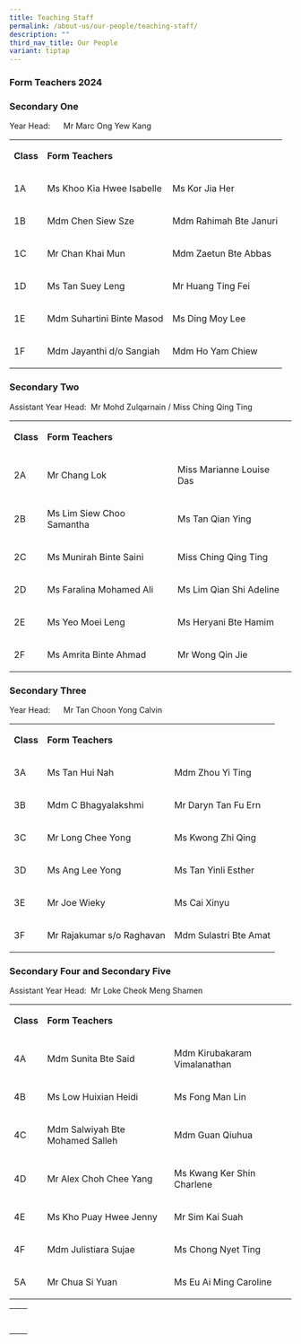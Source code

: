 ```yaml
---
title: Teaching Staff
permalink: /about-us/our-people/teaching-staff/
description: ""
third_nav_title: Our People
variant: tiptap
---
```

<h3>Form Teachers 2024</h3><h3><strong>Secondary One</strong></h3><p>Year Head:&nbsp;&nbsp;&nbsp;&nbsp;&nbsp; Mr Marc Ong Yew Kang</p><table><tbody><tr><td rowspan="1" colspan="1"><p><strong>Class</strong></p></td><td rowspan="1" colspan="2"><p><strong>Form Teachers</strong></p></td></tr><tr><td rowspan="1" colspan="1"><p>1A</p></td><td rowspan="1" colspan="1"><p>Ms Khoo Kia Hwee Isabelle</p></td><td rowspan="1" colspan="1"><p>Ms Kor Jia Her</p></td></tr><tr><td rowspan="1" colspan="1"><p>1B</p></td><td rowspan="1" colspan="1"><p>Mdm Chen Siew Sze</p></td><td rowspan="1" colspan="1"><p>Mdm Rahimah Bte Januri</p></td></tr><tr><td rowspan="1" colspan="1"><p>1C</p></td><td rowspan="1" colspan="1"><p>Mr Chan Khai Mun</p></td><td rowspan="1" colspan="1"><p>Mdm Zaetun Bte Abbas</p></td></tr><tr><td rowspan="1" colspan="1"><p>1D</p></td><td rowspan="1" colspan="1"><p>Ms Tan Suey Leng</p></td><td rowspan="1" colspan="1"><p>Mr Huang Ting Fei</p></td></tr><tr><td rowspan="1" colspan="1"><p>1E</p></td><td rowspan="1" colspan="1"><p>Mdm Suhartini Binte Masod</p></td><td rowspan="1" colspan="1"><p>Ms Ding Moy Lee</p></td></tr><tr><td rowspan="1" colspan="1"><p>1F</p></td><td rowspan="1" colspan="1"><p>Mdm Jayanthi d/o Sangiah</p></td><td rowspan="1" colspan="1"><p>Mdm Ho Yam Chiew</p></td></tr></tbody></table><h3><strong>Secondary Two</strong></h3><p>Assistant Year Head:&nbsp; Mr Mohd Zulqarnain / Miss Ching Qing Ting</p><table><tbody><tr><td rowspan="1" colspan="1"><p><strong>Class</strong></p></td><td rowspan="1" colspan="1"><p><strong>Form Teachers</strong></p></td><td rowspan="1" colspan="1"><p></p></td></tr><tr><td rowspan="1" colspan="1"><p>2A</p></td><td rowspan="1" colspan="1"><p>Mr Chang Lok</p></td><td rowspan="1" colspan="1"><p>Miss Marianne Louise Das</p></td></tr><tr><td rowspan="1" colspan="1"><p>2B</p></td><td rowspan="1" colspan="1"><p>Ms Lim Siew Choo Samantha</p></td><td rowspan="1" colspan="1"><p>Ms Tan Qian Ying</p></td></tr><tr><td rowspan="1" colspan="1"><p>2C</p></td><td rowspan="1" colspan="1"><p>Ms Munirah Binte Saini</p></td><td rowspan="1" colspan="1"><p>Miss Ching Qing Ting</p></td></tr><tr><td rowspan="1" colspan="1"><p>2D</p></td><td rowspan="1" colspan="1"><p>Ms Faralina Mohamed Ali</p></td><td rowspan="1" colspan="1"><p>Ms Lim Qian Shi Adeline</p></td></tr><tr><td rowspan="1" colspan="1"><p>2E</p></td><td rowspan="1" colspan="1"><p>Ms Yeo Moei Leng</p></td><td rowspan="1" colspan="1"><p>Ms Heryani Bte Hamim</p></td></tr><tr><td rowspan="1" colspan="1"><p>2F</p></td><td rowspan="1" colspan="1"><p>Ms Amrita Binte Ahmad</p></td><td rowspan="1" colspan="1"><p>Mr Wong Qin Jie</p></td></tr></tbody></table><h3><strong>Secondary Three</strong></h3><p>Year Head:&nbsp;&nbsp;&nbsp;&nbsp;&nbsp; Mr Tan Choon Yong Calvin</p><table><tbody><tr><td rowspan="1" colspan="1"><p><strong>Class</strong></p></td><td rowspan="1" colspan="1"><p><strong>Form Teachers</strong></p></td><td rowspan="1" colspan="1"><p></p></td></tr><tr><td rowspan="1" colspan="1"><p>3A</p></td><td rowspan="1" colspan="1"><p>Ms Tan Hui Nah</p></td><td rowspan="1" colspan="1"><p>Mdm Zhou Yi Ting</p></td></tr><tr><td rowspan="1" colspan="1"><p>3B</p></td><td rowspan="1" colspan="1"><p>Mdm C Bhagyalakshmi</p></td><td rowspan="1" colspan="1"><p>Mr Daryn Tan Fu Ern</p></td></tr><tr><td rowspan="1" colspan="1"><p>3C</p></td><td rowspan="1" colspan="1"><p>Mr Long Chee Yong</p></td><td rowspan="1" colspan="1"><p>Ms Kwong Zhi Qing</p></td></tr><tr><td rowspan="1" colspan="1"><p>3D</p></td><td rowspan="1" colspan="1"><p>Ms Ang Lee Yong</p></td><td rowspan="1" colspan="1"><p>Ms Tan Yinli Esther</p></td></tr><tr><td rowspan="1" colspan="1"><p>3E</p></td><td rowspan="1" colspan="1"><p>Mr Joe Wieky</p></td><td rowspan="1" colspan="1"><p>Ms Cai Xinyu</p></td></tr><tr><td rowspan="1" colspan="1"><p>3F</p></td><td rowspan="1" colspan="1"><p>Mr Rajakumar s/o Raghavan</p></td><td rowspan="1" colspan="1"><p>Mdm Sulastri Bte Amat</p></td></tr></tbody></table><h3><strong>Secondary Four and Secondary Five</strong></h3><p>Assistant Year Head:&nbsp; Mr Loke Cheok Meng Shamen</p><table><tbody><tr><td rowspan="1" colspan="1"><p><strong>Class</strong></p></td><td rowspan="1" colspan="1"><p><strong>Form Teachers</strong></p></td><td rowspan="1" colspan="1"><p></p></td></tr><tr><td rowspan="1" colspan="1"><p>4A</p></td><td rowspan="1" colspan="1"><p>Mdm Sunita Bte Said</p></td><td rowspan="1" colspan="1"><p>Mdm Kirubakaram Vimalanathan</p></td></tr><tr><td rowspan="1" colspan="1"><p>4B</p></td><td rowspan="1" colspan="1"><p>Ms Low Huixian Heidi</p></td><td rowspan="1" colspan="1"><p>Ms Fong Man Lin</p></td></tr><tr><td rowspan="1" colspan="1"><p>4C</p></td><td rowspan="1" colspan="1"><p>Mdm Salwiyah Bte Mohamed Salleh</p></td><td rowspan="1" colspan="1"><p>Mdm Guan Qiuhua</p></td></tr><tr><td rowspan="1" colspan="1"><p>4D</p></td><td rowspan="1" colspan="1"><p>Mr Alex Choh Chee Yang</p></td><td rowspan="1" colspan="1"><p>Ms Kwang Ker Shin Charlene</p></td></tr><tr><td rowspan="1" colspan="1"><p>4E</p></td><td rowspan="1" colspan="1"><p>Ms Kho Puay Hwee Jenny</p></td><td rowspan="1" colspan="1"><p>Mr Sim Kai Suah</p></td></tr><tr><td rowspan="1" colspan="1"><p>4F</p></td><td rowspan="1" colspan="1"><p>Mdm Julistiara Sujae</p></td><td rowspan="1" colspan="1"><p>Ms Chong Nyet Ting</p></td></tr><tr><td rowspan="1" colspan="1"><p>5A</p></td><td rowspan="1" colspan="1"><p>Mr Chua Si Yuan</p></td><td rowspan="1" colspan="1"><p>Ms Eu Ai Ming Caroline</p></td></tr></tbody></table><table><tbody><tr><td rowspan="1" colspan="1"><p></p></td><td rowspan="1" colspan="1"><p></p><p></p></td></tr><tr><td rowspan="1" colspan="1"><p></p></td><td rowspan="1" colspan="1"><p></p></td></tr></tbody></table><p></p>